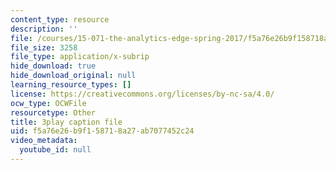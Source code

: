 ```yaml
---
content_type: resource
description: ''
file: /courses/15-071-the-analytics-edge-spring-2017/f5a76e26b9f158718a27ab7077452c24_aktu4aRQ5X4.vtt
file_size: 3258
file_type: application/x-subrip
hide_download: true
hide_download_original: null
learning_resource_types: []
license: https://creativecommons.org/licenses/by-nc-sa/4.0/
ocw_type: OCWFile
resourcetype: Other
title: 3play caption file
uid: f5a76e26-b9f1-5871-8a27-ab7077452c24
video_metadata:
  youtube_id: null
---
```


